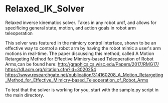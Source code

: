 # Relaxed_IK_Solver
Relaxed inverse kinematics solver.  Takes in any robot urdf, and allows for specificing general state, motion, and action goals in robot arm teleoperation

This solver was featured in the mimicry control interface, shown to be an effective way to control a robot arm by having the robot mimic a user's arm motions in real-time.  The paper discussing this method, called A Motion Retargeting Method for Effective Mimicry-based Teleoperation of Robot Arms,can be found here:
http://graphics.cs.wisc.edu/Papers/2017/RMG17/
https://dl.acm.org/citation.cfm?id=3020254
https://www.researchgate.net/publication/314160208_A_Motion_Retargeting_Method_for_Effective_Mimicry-based_Teleoperation_of_Robot_Arms

To test that the solver is working for you, start with the sample.py script in the main directory.
